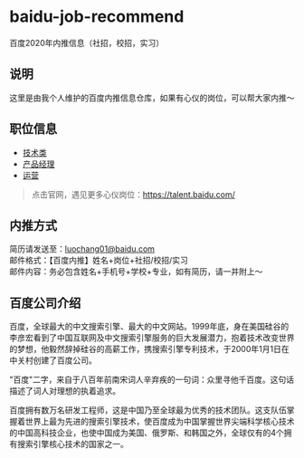 # baidu-job-recommend

百度2020年内推信息（社招，校招，实习）

## 说明

这里是由我个人维护的百度内推信息仓库，如果有心仪的岗位，可以帮大家内推～

## 职位信息

- [技术类](./src/技术.md)
- [产品经理](./src/产品经理.md)
- [运营](./src/运营.md)

> 点击官网，遇见更多心仪岗位：https://talent.baidu.com/

## 内推方式

简历请发送至：luochang01@baidu.com  
邮件格式：【百度内推】姓名+岗位+社招/校招/实习  
邮件内容：务必包含姓名+手机号+学校+专业，如有简历，请一并附上～

## 百度公司介绍

百度，全球最大的中文搜索引擎、最大的中文网站。1999年底，身在美国硅谷的李彦宏看到了中国互联网及中文搜索引擎服务的巨大发展潜力，抱着技术改变世界的梦想，他毅然辞掉硅谷的高薪工作，携搜索引擎专利技术，于2000年1月1日在中关村创建了百度公司。

"百度"二字，来自于八百年前南宋词人辛弃疾的一句词：众里寻他千百度。这句话描述了词人对理想的执着追求。

百度拥有数万名研发工程师，这是中国乃至全球最为优秀的技术团队。这支队伍掌握着世界上最为先进的搜索引擎技术，使百度成为中国掌握世界尖端科学核心技术的中国高科技企业，也使中国成为美国、俄罗斯、和韩国之外，全球仅有的4个拥有搜索引擎核心技术的国家之一。
